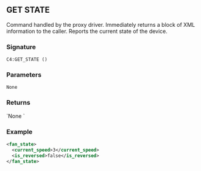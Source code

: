 ## GET STATE

Command handled by the proxy driver.  Immediately returns a block of XML information to the caller. Reports the current state of the device.


### Signature

`C4:GET_STATE ()`


### Parameters

`None`


### Returns

\`None
\`

### Example

```xml
<fan_state>
  <current_speed>3</current_speed>
  <is_reversed>false</is_reversed>
</fan_state>
```
